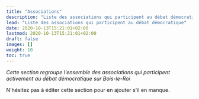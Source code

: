 ```yaml
---
title: "Associations"
description: "Liste des associations qui participent au débat démocratique"
lead: "Liste des associations qui participent au débat démocratique"
date: 2020-10-13T15:21:01+02:00
lastmod: 2020-10-13T15:21:01+02:00
draft: false
images: []
weight: 10
toc: true
---
```


*Cette section regroupe l'ensemble des associations qui participent activement au débat démocratique sur Bois-le-Roi*

N'hésitez pas à éditer cette section pour en ajouter s'il en manque.